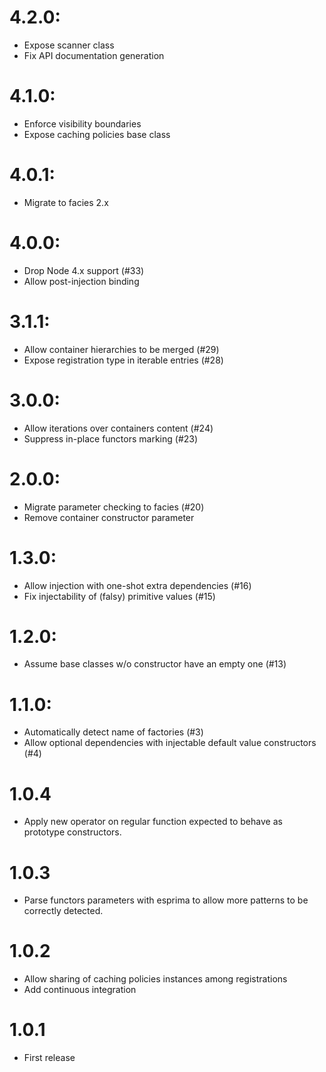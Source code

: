 # 4.2.0:
  - Expose scanner class
  - Fix API documentation generation

# 4.1.0:
  - Enforce visibility boundaries
  - Expose caching policies base class

# 4.0.1:
  - Migrate to facies 2.x

# 4.0.0:
  - Drop Node 4.x support (#33)
  - Allow post-injection binding

# 3.1.1:
  - Allow container hierarchies to be merged (#29)
  - Expose registration type in iterable entries (#28)

# 3.0.0:
  - Allow iterations over containers content (#24)
  - Suppress in-place functors marking (#23)

# 2.0.0:

  - Migrate parameter checking to facies (#20)
  - Remove container constructor parameter

# 1.3.0:

  - Allow injection with one-shot extra dependencies (#16)
  - Fix injectability of (falsy) primitive values (#15)

# 1.2.0:

  - Assume base classes w/o constructor have an empty one (#13)

# 1.1.0:

  - Automatically detect name of factories (#3)
  - Allow optional dependencies with injectable default value constructors (#4)

# 1.0.4

  - Apply new operator on regular function expected to behave as prototype
	 constructors.

# 1.0.3

  - Parse functors parameters with esprima to allow more patterns to be
	 correctly detected.

# 1.0.2

  - Allow sharing of caching policies instances among registrations
  - Add continuous integration

# 1.0.1

  - First release
